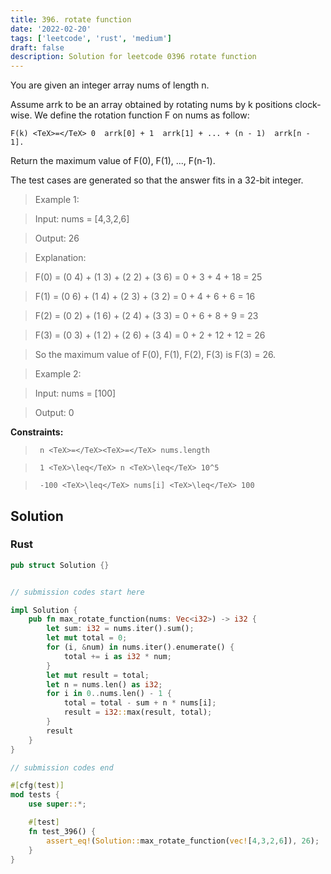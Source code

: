 ```yaml
---
title: 396. rotate function
date: '2022-02-20'
tags: ['leetcode', 'rust', 'medium']
draft: false
description: Solution for leetcode 0396 rotate function
---
```


 

  You are given an integer array nums of length n.

  Assume arrk to be an array obtained by rotating nums by k positions clock-wise. We define the rotation function F on nums as follow:

  

  	F(k) <TeX>=</TeX> 0  arrk[0] + 1  arrk[1] + ... + (n - 1)  arrk[n - 1].

  

  Return the maximum value of F(0), F(1), ..., F(n-1).

  The test cases are generated so that the answer fits in a 32-bit integer.

   

 >   Example 1:

  

 >   Input: nums <TeX>=</TeX> [4,3,2,6]

 >   Output: 26

 >   Explanation:

 >   F(0) <TeX>=</TeX> (0  4) + (1  3) + (2  2) + (3  6) <TeX>=</TeX> 0 + 3 + 4 + 18 <TeX>=</TeX> 25

 >   F(1) <TeX>=</TeX> (0  6) + (1  4) + (2  3) + (3  2) <TeX>=</TeX> 0 + 4 + 6 + 6 <TeX>=</TeX> 16

 >   F(2) <TeX>=</TeX> (0  2) + (1  6) + (2  4) + (3  3) <TeX>=</TeX> 0 + 6 + 8 + 9 <TeX>=</TeX> 23

 >   F(3) <TeX>=</TeX> (0  3) + (1  2) + (2  6) + (3  4) <TeX>=</TeX> 0 + 2 + 12 + 12 <TeX>=</TeX> 26

 >   So the maximum value of F(0), F(1), F(2), F(3) is F(3) <TeX>=</TeX> 26.

  

 >   Example 2:

  

 >   Input: nums <TeX>=</TeX> [100]

 >   Output: 0

  

   

  **Constraints:**

  

 >   	n <TeX>=</TeX><TeX>=</TeX> nums.length

 >   	1 <TeX>\leq</TeX> n <TeX>\leq</TeX> 10^5

 >   	-100 <TeX>\leq</TeX> nums[i] <TeX>\leq</TeX> 100


## Solution
### Rust
```rust
pub struct Solution {}


// submission codes start here

impl Solution {
    pub fn max_rotate_function(nums: Vec<i32>) -> i32 {
        let sum: i32 = nums.iter().sum();
        let mut total = 0;
        for (i, &num) in nums.iter().enumerate() {
            total += i as i32 * num;
        }
        let mut result = total;
        let n = nums.len() as i32;
        for i in 0..nums.len() - 1 {
            total = total - sum + n * nums[i];
            result = i32::max(result, total);
        }
        result
    }
}

// submission codes end

#[cfg(test)]
mod tests {
    use super::*;

    #[test]
    fn test_396() {
        assert_eq!(Solution::max_rotate_function(vec![4,3,2,6]), 26);
    }
}

```
